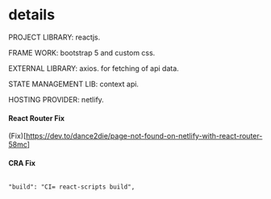 # details

PROJECT LIBRARY:
reactjs.

FRAME WORK: bootstrap 5 and custom css.

EXTERNAL LIBRARY: axios.
for fetching of api data.

STATE MANAGEMENT LIB: context api.

HOSTING PROVIDER: netlify.

#### React Router Fix

(Fix)[https://dev.to/dance2die/page-not-found-on-netlify-with-react-router-58mc]

#### CRA Fix

```

"build": "CI= react-scripts build",

```
